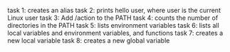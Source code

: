 task 1: creates an alias
task 2: prints hello user, where user is the current Linux user
task 3: Add /action to the PATH
task 4: counts the number of directories in the PATH
task 5: lists environment variables
task 6: lists all local variables and environment variables, and functions
task 7: creates a new local variable
task 8: creates a new global variable
